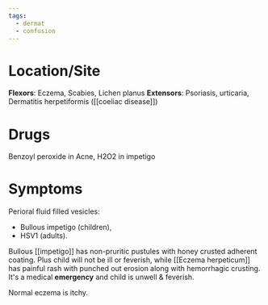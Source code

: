 ```yaml
---
tags:
  - dermat
  - confusion
---
```

# Location/Site
**Flexors**: Eczema, Scabies, Lichen planus
**Extensors**: Psoriasis, urticaria, Dermatitis herpetiformis ([[coeliac disease]])

# Drugs
Benzoyl peroxide in Acne, H2O2 in impetigo

# Symptoms
Perioral fluid filled vesicles: 
- Bullous impetigo (children), 
- HSV1 (adults).

Bullous [[impetigo]] has non-pruritic pustules with honey crusted adherent coating. Plus child will not be ill or feverish, while [[Eczema herpeticum]] has painful rash with punched out erosion along with hemorrhagic crusting. It's a medical **emergency** and child is unwell & feverish. 

Normal eczema is itchy. 
